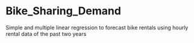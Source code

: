 # Bike_Sharing_Demand
Simple and multiple linear regression to forecast bike rentals using hourly rental data of the past two years 
